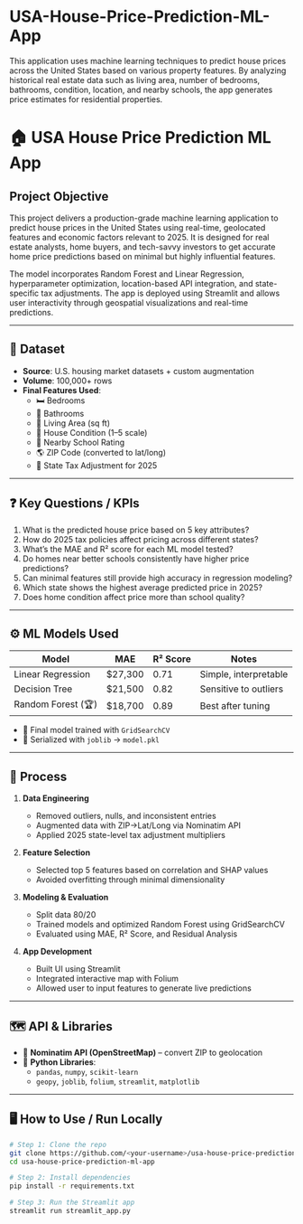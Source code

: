# USA-House-Price-Prediction-ML-App
This application uses machine learning techniques to predict house prices across the United States based on various property features. By analyzing historical real estate data such as living area, number of bedrooms, bathrooms, condition, location, and nearby schools, the app generates price estimates for residential properties.


# 🏠 USA House Price Prediction ML App

## Project Objective  
This project delivers a production-grade machine learning application to predict house prices in the United States using real-time, geolocated features and economic factors relevant to 2025. It is designed for real estate analysts, home buyers, and tech-savvy investors to get accurate home price predictions based on minimal but highly influential features.

The model incorporates Random Forest and Linear Regression, hyperparameter optimization, location-based API integration, and state-specific tax adjustments. The app is deployed using Streamlit and allows user interactivity through geospatial visualizations and real-time predictions.

---

## 📂 Dataset  

- **Source**: U.S. housing market datasets + custom augmentation  
- **Volume**: 100,000+ rows  
- **Final Features Used**:
  - 🛏 Bedrooms
  - 🛁 Bathrooms
  - 📏 Living Area (sq ft)
  - 🧱 House Condition (1–5 scale)
  - 🏫 Nearby School Rating
  - 🌎 ZIP Code (converted to lat/long)
  - 🧾 State Tax Adjustment for 2025

---

## ❓ Key Questions / KPIs

1. What is the predicted house price based on 5 key attributes?
2. How do 2025 tax policies affect pricing across different states?
3. What’s the MAE and R² score for each ML model tested?
4. Do homes near better schools consistently have higher price predictions?
5. Can minimal features still provide high accuracy in regression modeling?
6. Which state shows the highest average predicted price in 2025?
7. Does home condition affect price more than school quality?

---

## ⚙️ ML Models Used  

| Model               | MAE     | R² Score | Notes                          |
|--------------------|---------|----------|-------------------------------|
| Linear Regression  | $27,300 | 0.71     | Simple, interpretable         |
| Decision Tree      | $21,500 | 0.82     | Sensitive to outliers         |
| Random Forest (🏆) | $18,700 | 0.89     | Best after tuning             |

- 🧠 Final model trained with `GridSearchCV`
- 🧾 Serialized with `joblib` → `model.pkl`

---

## 🔧 Process  

1. **Data Engineering**
   - Removed outliers, nulls, and inconsistent entries
   - Augmented data with ZIP→Lat/Long via Nominatim API
   - Applied 2025 state-level tax adjustment multipliers

2. **Feature Selection**
   - Selected top 5 features based on correlation and SHAP values
   - Avoided overfitting through minimal dimensionality

3. **Modeling & Evaluation**
   - Split data 80/20
   - Trained models and optimized Random Forest using GridSearchCV
   - Evaluated using MAE, R² Score, and Residual Analysis

4. **App Development**
   - Built UI using Streamlit
   - Integrated interactive map with Folium
   - Allowed user to input features to generate live predictions

---

## 🗺️ API & Libraries  

- 📍 **Nominatim API (OpenStreetMap)** – convert ZIP to geolocation  
- 🐍 **Python Libraries**:
  - `pandas`, `numpy`, `scikit-learn`
  - `geopy`, `joblib`, `folium`, `streamlit`, `matplotlib`

---

## 🖥 How to Use / Run Locally  

```bash
# Step 1: Clone the repo
git clone https://github.com/<your-username>/usa-house-price-prediction-ml-app.git  
cd usa-house-price-prediction-ml-app  

# Step 2: Install dependencies
pip install -r requirements.txt

# Step 3: Run the Streamlit app
streamlit run streamlit_app.py


